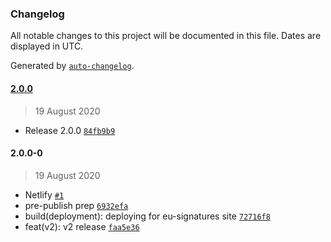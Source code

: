 ### Changelog

All notable changes to this project will be documented in this file. Dates are displayed in UTC.

Generated by [`auto-changelog`](https://github.com/CookPete/auto-changelog).

#### [2.0.0](https://github.com/freight-trust/eu-signatures/compare/2.0.0-0...2.0.0)

> 19 August 2020

- Release 2.0.0 [`84fb9b9`](https://github.com/freight-trust/eu-signatures/commit/84fb9b95e297417a798abb9faf575ddf7246826d)

#### 2.0.0-0

> 19 August 2020

- Netlify [`#1`](https://github.com/freight-trust/eu-signatures/pull/1)
- pre-publish prep [`6932efa`](https://github.com/freight-trust/eu-signatures/commit/6932efa3e3ac483f53abdf6c4ab839fa76553778)
- build(deployment): deploying for eu-signatures site [`72716f8`](https://github.com/freight-trust/eu-signatures/commit/72716f8d796586def8c8ee6e192486b2d8db3c4b)
- feat(v2): v2 release [`faa5e36`](https://github.com/freight-trust/eu-signatures/commit/faa5e3656d8fb67132bd462c97a83359bf4abe9c)
